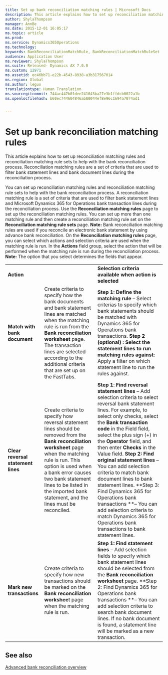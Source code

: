 ```yaml
---
title: Set up bank reconciliation matching rules | Microsoft Docs
description: This article explains how to set up reconciliation matching rules and reconciliation matching rule sets to help with the bank reconciliation process. Reconciliation matching rules are a set of criteria that are used to filter bank statement lines and bank document lines during the reconciliation process.
author: ShylaThompson
manager: AnnBe
ms.date: 2015-12-01 16:05:17
ms.topic: article
ms.prod: 
ms.service: Dynamics365Operations
ms.technology: 
keywords: BankReconciliationMatchRule, BankReconciliationMatchRuleSet
audience: Application User
ms.reviewer: ShylaThompson
ms.suite: Released- Dynamics AX 7.0.0
ms.custom: 12971
ms.assetid: ec46bb71-e22b-4543-8938-a3b317567014
ms.region: Global
ms.author: leguo
translationtype: Human Translation
ms.sourcegitcommit: 744ac447b01dee241043ba27e3b1ffdcb0022a1b
ms.openlocfilehash: b60ec744604846ab80044ef8e96c1694a7074ad1


---
```


# <a name="set-up-bank-reconciliation-matching-rules"></a>Set up bank reconciliation matching rules

This article explains how to set up reconciliation matching rules and reconciliation matching rule sets to help with the bank reconciliation process. Reconciliation matching rules are a set of criteria that are used to filter bank statement lines and bank document lines during the reconciliation process.

You can set up reconciliation matching rules and reconciliation matching rule sets to help with the bank reconciliation process. A reconciliation matching rule is a set of criteria that are used to filter bank statement lines and Microsoft Dynamics 365 for Operations bank transaction lines during the reconciliation process. Use the **Reconciliation matching rules** page to set up the reconciliation matching rules. You can set up more than one matching rule and then create a reconciliation matching rule set on the **Reconciliation matching rule sets** page. **Note:** Bank reconciliation matching rules are used if you reconcile an electronic bank statement by using advance bank reconciliation. On the **Reconciliation matching rules** page, you can select which actions and selection criteria are used when the matching rule is run. In the **Actions** field group, select the action that will be performed when the matching rule is run during the reconciliation process.  **Note:** The option that you select determines the fields that appear.

|                                    |                                                                                                                                                                                                                                                                                                               |                                                                                                                                                                                                                                                                                                                                                                                                                                                                                                                                                                                                                                  |
|------------------------------------|---------------------------------------------------------------------------------------------------------------------------------------------------------------------------------------------------------------------------------------------------------------------------------------------------------------|----------------------------------------------------------------------------------------------------------------------------------------------------------------------------------------------------------------------------------------------------------------------------------------------------------------------------------------------------------------------------------------------------------------------------------------------------------------------------------------------------------------------------------------------------------------------------------------------------------------------------------|
| **Action**                         |                                                                                                                                                                                                                                                                                                               | **Selection criteria available when action is selected**                                                                                                                                                                                                                                                                                                                                                                                                                                                                                                                                                                         |
| **Match with bank document**       | Create criteria to specify how the bank documents and bank statement lines are matched when the matching rule is run from the **Bank reconciliation worksheet** page. The transaction lines are selected according to the additional criteria that are set up on the FastTabs.                                | **Step 1: Define the matching rule** – Select criterias to specify which bank statements should be matched with Dynamics 365 for Operations bank transactions. **Step 2 (optional) : Select the statement lines to run matching rules against:**  Apply a filter on which statement line to run the rules against.                                                                                                                                                                                                                                                                                                               |
| **Clear reversal statement lines** | Create criteria to specify how reversal statement lines should be removed from the **Bank reconciliation worksheet** page when the matching rule is run. This option is used when a bank error causes two bank statement lines to be listed in the imported bank statement, and the lines must be reconciled. | **Step 1**: **Find reversal statement lines** – Add selection criteria to select reversal bank statement lines. For example, to select only checks, select the **Bank transaction code** in the Field field, select the plus sign (+) in the **Operator** field, and then enter **Checks** in the Value field. **Step 2: Find original statement lines** – You can add selection criteria to match bank document lines to bank statement lines. **Step 3: Find Dynamics  365 for Operations bank transactions **– You can add selection criteria to match Dynamics 365 for Operations bank transactions to bank statement lines. |
| **Mark new transactions**          | Create criteria to specify how new transactions should be marked on the **Bank reconciliation workshee**t page when the matching rule is run.                                                                                                                                                                 | **Step 1: Find statement lines** – Add selection fields to specify which bank statement lines should be selected from the **Bank reconciliation worksheet** page. **Step 2: Find Dynamics 365 for Operations bank transactions **– You can add selection criteria to search bank document lines. If no bank document is found, a statement line will be marked as a new transaction.                                                                                                                                                                                                                                             |

 

### 

<a name="see-also"></a>See also
--------

[Advanced bank reconciliation overview](https://ax.help.dynamics.com/en/wp-admin/post.php?post=256174&action=edit)




<!--HONumber=Feb17_HO3-->


